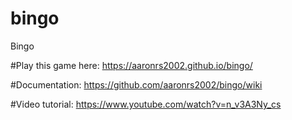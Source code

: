 # bingo
Bingo


#Play this game here: https://aaronrs2002.github.io/bingo/

#Documentation:
https://github.com/aaronrs2002/bingo/wiki

#Video tutorial:
https://www.youtube.com/watch?v=n_v3A3Ny_cs